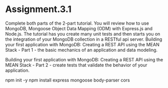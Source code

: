 # Assignment.3.1
Complete both parts of the 2-part tutorial.  You will review how to use MongoDB, Mongoose Object Data Mapping (ODM) with Express.js and Node.js.
The tutorial has you create many unit tests and then starts you on the integration of your MongoDB collection in a RESTful api server.
Building your first application with MongoDB: Creating a REST API using the MEAN Stack - Part 1  - the basic mechanics of an application and data modeling.

Building your first application with MongoDB: Creating a REST API using the MEAN Stack - Part 2  - create tests that validate the behavior of your application.

npm init -y
npm install express mongoose body-parser cors




